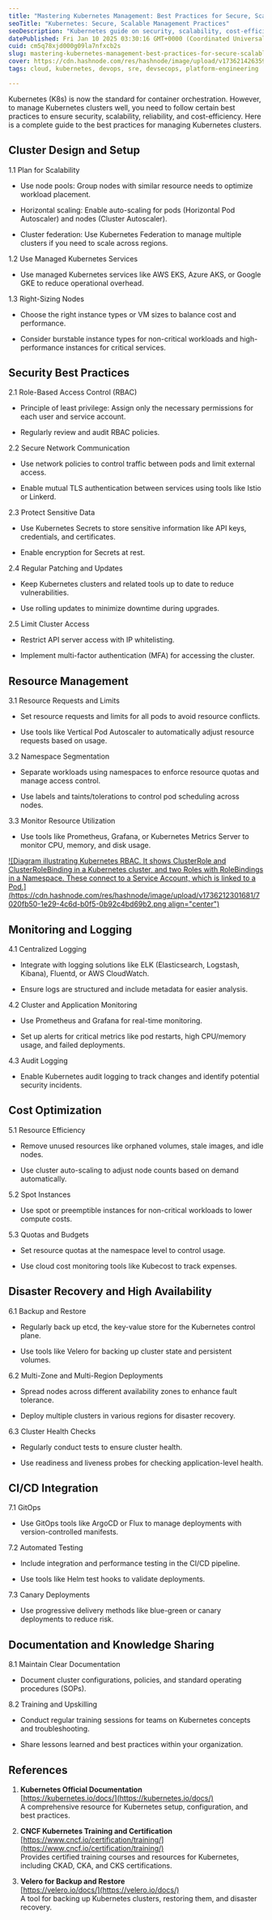 ```yaml
---
title: "Mastering Kubernetes Management: Best Practices for Secure, Scalable, and Cost-Efficient Clusters"
seoTitle: "Kubernetes: Secure, Scalable Management Practices"
seoDescription: "Kubernetes guide on security, scalability, cost-efficiency: cluster setup, resource management, and disaster recovery best practices"
datePublished: Fri Jan 10 2025 03:30:16 GMT+0000 (Coordinated Universal Time)
cuid: cm5q78xjd000g09la7nfxcb2s
slug: mastering-kubernetes-management-best-practices-for-secure-scalable-and-cost-efficient-clusters
cover: https://cdn.hashnode.com/res/hashnode/image/upload/v1736214263592/894f18e9-4f7c-4509-8a89-5c389ea05f26.png
tags: cloud, kubernetes, devops, sre, devsecops, platform-engineering

---
```


Kubernetes (K8s) is now the standard for container orchestration. However, to manage Kubernetes clusters well, you need to follow certain best practices to ensure security, scalability, reliability, and cost-efficiency. Here is a complete guide to the best practices for managing Kubernetes clusters.

## Cluster Design and Setup

1.1 Plan for Scalability

* Use node pools: Group nodes with similar resource needs to optimize workload placement.
    
* Horizontal scaling: Enable auto-scaling for pods (Horizontal Pod Autoscaler) and nodes (Cluster Autoscaler).
    
* Cluster federation: Use Kubernetes Federation to manage multiple clusters if you need to scale across regions.
    

1.2 Use Managed Kubernetes Services

* Use managed Kubernetes services like AWS EKS, Azure AKS, or Google GKE to reduce operational overhead.
    

1.3 Right-Sizing Nodes

* Choose the right instance types or VM sizes to balance cost and performance.
    
* Consider burstable instance types for non-critical workloads and high-performance instances for critical services.
    

## Security Best Practices

2.1 Role-Based Access Control (RBAC)

* Principle of least privilege: Assign only the necessary permissions for each user and service account.
    
* Regularly review and audit RBAC policies.
    

2.2 Secure Network Communication

* Use network policies to control traffic between pods and limit external access.
    
* Enable mutual TLS authentication between services using tools like Istio or Linkerd.
    

2.3 Protect Sensitive Data

* Use Kubernetes Secrets to store sensitive information like API keys, credentials, and certificates.
    
* Enable encryption for Secrets at rest.
    

2.4 Regular Patching and Updates

* Keep Kubernetes clusters and related tools up to date to reduce vulnerabilities.
    
* Use rolling updates to minimize downtime during upgrades.
    

2.5 Limit Cluster Access

* Restrict API server access with IP whitelisting.
    
* Implement multi-factor authentication (MFA) for accessing the cluster.
    

## Resource Management

3.1 Resource Requests and Limits

* Set resource requests and limits for all pods to avoid resource conflicts.
    
* Use tools like Vertical Pod Autoscaler to automatically adjust resource requests based on usage.
    

3.2 Namespace Segmentation

* Separate workloads using namespaces to enforce resource quotas and manage access control.
    
* Use labels and taints/tolerations to control pod scheduling across nodes.
    

3.3 Monitor Resource Utilization

* Use tools like Prometheus, Grafana, or Kubernetes Metrics Server to monitor CPU, memory, and disk usage.
    

[![Diagram illustrating Kubernetes RBAC. It shows ClusterRole and ClusterRoleBinding in a Kubernetes cluster, and two Roles with RoleBindings in a Namespace. These connect to a Service Account, which is linked to a Pod.](https://cdn.hashnode.com/res/hashnode/image/upload/v1736212301681/7020fb50-1e29-4c6d-b0f5-0b92c4bd69b2.png align="center")](https://systemweakness.com/kubernetes-rbac-explained-with-examples-40e1c5e44c32)

## Monitoring and Logging

4.1 Centralized Logging

* Integrate with logging solutions like ELK (Elasticsearch, Logstash, Kibana), Fluentd, or AWS CloudWatch.
    
* Ensure logs are structured and include metadata for easier analysis.
    

4.2 Cluster and Application Monitoring

* Use Prometheus and Grafana for real-time monitoring.
    
* Set up alerts for critical metrics like pod restarts, high CPU/memory usage, and failed deployments.
    

4.3 Audit Logging

* Enable Kubernetes audit logging to track changes and identify potential security incidents.
    

## Cost Optimization

5.1 Resource Efficiency

* Remove unused resources like orphaned volumes, stale images, and idle nodes.
    
* Use cluster auto-scaling to adjust node counts based on demand automatically.
    

5.2 Spot Instances

* Use spot or preemptible instances for non-critical workloads to lower compute costs.
    

5.3 Quotas and Budgets

* Set resource quotas at the namespace level to control usage.
    
* Use cloud cost monitoring tools like Kubecost to track expenses.
    

## Disaster Recovery and High Availability

6.1 Backup and Restore

* Regularly back up etcd, the key-value store for the Kubernetes control plane.
    
* Use tools like Velero for backing up cluster state and persistent volumes.
    

6.2 Multi-Zone and Multi-Region Deployments

* Spread nodes across different availability zones to enhance fault tolerance.
    
* Deploy multiple clusters in various regions for disaster recovery.
    

6.3 Cluster Health Checks

* Regularly conduct tests to ensure cluster health.
    
* Use readiness and liveness probes for checking application-level health.
    

## CI/CD Integration

7.1 GitOps

* Use GitOps tools like ArgoCD or Flux to manage deployments with version-controlled manifests.
    

7.2 Automated Testing

* Include integration and performance testing in the CI/CD pipeline.
    
* Use tools like Helm test hooks to validate deployments.
    

7.3 Canary Deployments

* Use progressive delivery methods like blue-green or canary deployments to reduce risk.
    

## Documentation and Knowledge Sharing

8.1 Maintain Clear Documentation

* Document cluster configurations, policies, and standard operating procedures (SOPs).
    

8.2 Training and Upskilling

* Conduct regular training sessions for teams on Kubernetes concepts and troubleshooting.
    
* Share lessons learned and best practices within your organization.
    

## References

1. **Kubernetes Official Documentation**  
    [https://kubernetes.io/docs/](https://kubernetes.io/docs/)  
    A comprehensive resource for Kubernetes setup, configuration, and best practices.
    
2. **CNCF Kubernetes Training and Certification**  
    [https://www.cncf.io/certification/training/](https://www.cncf.io/certification/training/)  
    Provides certified training courses and resources for Kubernetes, including CKAD, CKA, and CKS certifications.
    
3. **Velero for Backup and Restore**  
    [https://velero.io/docs/](https://velero.io/docs/)  
    A tool for backing up Kubernetes clusters, restoring them, and disaster recovery.